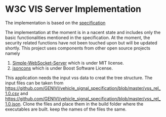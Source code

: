 # W3C VIS Server Implementation

The implementation is based on the [specification](https://www.w3.org/TR/2018/CR-vehicle-information-service-20180213/)

The implementation at the moment is in a nacent state and includes only the basic functionalities mentioned in the specification. At the moment, the security related functions have not been touched upon but will be updated shortly. This project uses components from other open source projects namely

1. [Simple-WebSocket-Server](https://gitlab.com/eidheim/Simple-WebSocket-Server) which is under MIT license.
2. [jsoncons](https://github.com/danielaparker/jsoncons) which is under Boost Software License.

This application needs the input vss data to creat the tree structure. The input files can be taken from https://github.com/GENIVI/vehicle_signal_specification/blob/master/vss_rel_1.0.csv and https://github.com/GENIVI/vehicle_signal_specification/blob/master/vss_rel_1.0.json. Clone the files and place them in  the build folder where the executables are built. keep the names of the files the same. 
